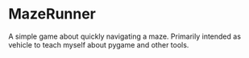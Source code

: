 # MazeRunner
A simple game about quickly navigating a maze. Primarily intended as vehicle to teach myself about pygame and other tools.
